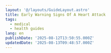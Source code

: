 ```yaml
---
layout: '@/layouts/GuideLayout.astro'
title: Early Warning Signs Of A Heart Attack
tags:
  - medical
  - health guides
lang: en
publishDate: '2025-08-12T13:50:55.000Z'
updatedDate: '2025-08-13T09:48:57.000Z'
---
```



